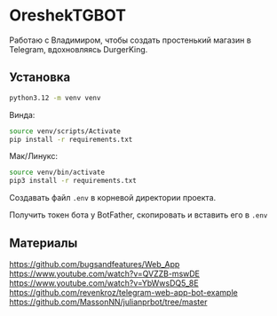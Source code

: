 # OreshekTGBOT

Работаю с Владимиром, чтобы создать простенький магазин в Telegram, вдохновляясь DurgerKing.

## Установка

```bash
python3.12 -m venv venv
```

Винда:

```bash
source venv/scripts/Activate
pip install -r requirements.txt
```

Мак/Линукс:

```bash
source venv/bin/activate
pip3 install -r requirements.txt
```

Создавать файл `.env` в корневой директории проекта.

Получить токен бота у BotFather,
скопировать и вставить его в `.env`

## Материалы

https://github.com/bugsandfeatures/Web_App  
https://www.youtube.com/watch?v=QVZZB-mswDE  
https://www.youtube.com/watch?v=YbWwsDQ5_8E  
https://github.com/revenkroz/telegram-web-app-bot-example  
https://github.com/MassonNN/julianprbot/tree/master
